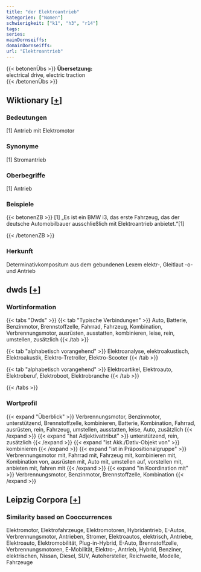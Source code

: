 ```yaml
---
title: "der Elektroantrieb"
kategorien: ["Nomen"]
schwierigkeit: ["k1", "h3", "r14"]
tags:
series:
mainDornseiffs:
domainDornseiffs:
url: "Elektroantrieb"
---
```


{{< betonenÜbs >}}
**Übersetzung:**  
electrical drive, electric traction  
{{< /betonenÜbs >}}

## Wiktionary [[+](https://de.wiktionary.org/wiki/Elektroantrieb)]

### Bedeutungen
[1] Antrieb mit Elektromotor  

### Synonyme
[1] Stromantrieb  

### Oberbegriffe
[1] Antrieb  

### Beispiele
{{< betonenZB >}}
[1] „Es ist ein BMW i3, das erste Fahrzeug, das der deutsche Automobilbauer ausschließlich mit Elektroantrieb anbietet.“[1]  

{{< /betonenZB >}}
### Herkunft
Determinativkompositum aus dem gebundenen Lexem elektr-, Gleitlaut -o- und Antrieb  



## dwds [[+](https://www.dwds.de/wb/Elektroantrieb)]

### Wortinformation
{{< tabs "Dwds" >}}
{{< tab "Typische Verbindungen" >}}
Auto, Batterie, Benzinmotor, Brennstoffzelle, Fahrrad, Fahrzeug, Kombination, Verbrennungsmotor, ausrüsten, ausstatten, kombinieren, leise, rein, umstellen, zusätzlich
{{< /tab >}}

{{< tab "alphabetisch vorangehend" >}}
Elektroanalyse, elektroakustisch, Elektroakustik, Elektro-Tretroller, Elektro-Scooter
{{< /tab >}}

{{< tab "alphabetisch vorangehend" >}}
Elektroartikel, Elektroauto, Elektroberuf, Elektroboot, Elektrobranche
{{< /tab >}}

{{< /tabs >}}

### Wortprofil
{{< expand "Überblick" >}} Verbrennungsmotor, Benzinmotor, unterstützend, Brennstoffzelle, kombinieren, Batterie, Kombination, Fahrrad, ausrüsten, rein, Fahrzeug, umstellen, ausstatten, leise, Auto, zusätzlich {{< /expand >}}
{{< expand "hat Adjektivattribut" >}} unterstützend, rein, zusätzlich {{< /expand >}}
{{< expand "ist Akk./Dativ-Objekt von" >}} kombinieren {{< /expand >}}
{{< expand "ist in Präpositionalgruppe" >}} Verbrennungsmotor mit, Fahrrad mit, Fahrzeug mit, kombinieren mit, Kombination von, ausrüsten mit, Auto mit, umstellen auf, vorstellen mit, anbieten mit, fahren mit {{< /expand >}}
{{< expand "in Koordination mit" >}} Verbrennungsmotor, Benzinmotor, Brennstoffzelle, Kombination {{< /expand >}}

## Leipzig Corpora [[+](https://corpora.uni-leipzig.de/en/res?word=Elektroantrieb&corpusId=deu_newscrawl-public_2018)]


### Similarity based on Cooccurrences
Elektromotor, Elektrofahrzeuge, Elektromotoren, Hybridantrieb, E-Autos, Verbrennungsmotor, Antrieben, Stromer, Elektroautos, elektrisch, Antriebe, Elektroauto, Elektromobilität, Plug-in-Hybrid, E-Auto, Brennstoffzelle, Verbrennungsmotoren, E-Mobilität, Elektro-, Antrieb, Hybrid, Benziner, elektrischen, Nissan, Diesel, SUV, Autohersteller, Reichweite, Modelle, Fahrzeuge

